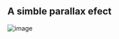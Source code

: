 ## A simble parallax efect

![image](https://github.com/FelipeFrancca/parallaxScrolling/assets/115814883/b74a58f3-3c02-4c6c-8242-0218e0ccbf0c)
